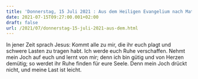 ```yaml
---
title: 'Donnerstag, 15 Juli 2021 : Aus dem Heiligen Evangelium nach Matthäus - Mt 11,28-30.'
date: 2021-07-15T09:27:00.001+02:00
draft: false
url: /2021/07/donnerstag-15-juli-2021-aus-dem.html
---
```


In jener Zeit sprach Jesus: Kommt alle zu mir, die ihr euch plagt und schwere Lasten zu tragen habt. Ich werde euch Ruhe verschaffen. Nehmt mein Joch auf euch und lernt von mir; denn ich bin gütig und von Herzen demütig; so werdet ihr Ruhe finden für eure Seele. Denn mein Joch drückt nicht, und meine Last ist leicht.